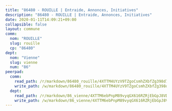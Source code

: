 ```yaml
---
title: "86480 - ROUILLE | Entraide, Annonces, Initiatives"
description: "86480 - ROUILLE | Entraide, Annonces, Initiatives"
date: 2020-01-11T14:09:21+09:00
collapsible: false
layout: commune
comm:
  nom: "ROUILLE"
  slug: rouille
  cp: "86480"
dept:
  nom: "Vienne"
  slug: vienne
  num: "86"
peerpad:
  comm:
    read_path: /r/markdown/86480_rouille/4XTTM4UYzV9TZgoCsmhZXbfZg398d797nCTAnMNegHpqyEsnc
    write_path: /w/markdown/86480_rouille/4XTTM4UYzV9TZgoCsmhZXbfZg398d797nCTAnMNegHpqyEsnc-K3TgUUUP8aSKrkE7N742CB5R3PYZdFXTRBpKqin5VQHAFniNsF1QqY8FWBmW2hRbYiV7KXEEceBq2GNcfeQFd4FeEhmaLcN3HDe9AJQK28Ra5foPDGfbLuyyDRGHJQyeJWnMYVSL
  dept:
    read_path: /r/markdown/86_vienne/4XTTM6ebPnpM89vyqGX616RZRjEbGpJ8VDNVdSCrMHCb86ALN
    write_path: /w/markdown/86_vienne/4XTTM6ebPnpM89vyqGX616RZRjEbGpJ8VDNVdSCrMHCb86ALN-K3TgUEmU2PzobkNvYrNtR4DXtgm1qYeknzdEZmszmUFpRSMDjV62q8xZv1nUQEJqGnnT9H399N9TnzZMyT3rgAM3pHPbqGxVD33vWNzCSkbf2kxHwBfenpixiJuwbWaCBERwmNeA
---
```


